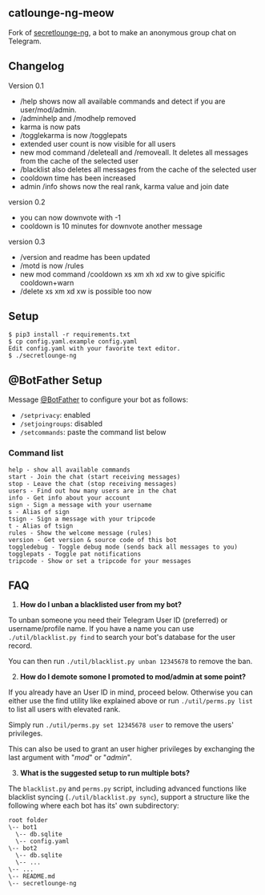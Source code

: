 catlounge-ng-meow
---------------
Fork of [secretlounge-ng](https://github.com/secretlounge/secretlounge-ng), a bot to make an anonymous group chat on Telegram.

## Changelog

Version 0.1 
- /help shows now all available commands and detect if you are user/mod/admin.
- /adminhelp and /modhelp removed
- karma is now pats
- /togglekarma is now /togglepats
- extended user count is now visible for all users
- new mod command /deleteall and /removeall. It deletes all messages from the cache of the selected user
- /blacklist also deletes all messages from the cache of the selected user
- cooldown time has been increased
- admin /info shows now the real rank, karma value and join date

version 0.2
- you can now downvote with -1
- cooldown is 10 minutes for downvote another message

version 0.3
- /version and readme has been updated
- /motd is now /rules
- new mod command /cooldown xs xm xh xd xw to give spicific cooldown+warn
- /delete xs xm xd xw is possible too now

## Setup
```
$ pip3 install -r requirements.txt
$ cp config.yaml.example config.yaml
Edit config.yaml with your favorite text editor.
$ ./secretlounge-ng
```

## @BotFather Setup
Message [@BotFather](https://t.me/BotFather) to configure your bot as follows:

* `/setprivacy`: enabled
* `/setjoingroups`: disabled
* `/setcommands`: paste the command list below

### Command list
```
help - show all available commands
start - Join the chat (start receiving messages)
stop - Leave the chat (stop receiving messages)
users - Find out how many users are in the chat
info - Get info about your account
sign - Sign a message with your username
s - Alias of sign
tsign - Sign a message with your tripcode
t - Alias of tsign
rules - Show the welcome message (rules)
version - Get version & source code of this bot
toggledebug - Toggle debug mode (sends back all messages to you)
togglepats - Toggle pat notifications
tripcode - Show or set a tripcode for your messages
```

## FAQ

1. **How do I unban a blacklisted user from my bot?**

To unban someone you need their Telegram User ID (preferred) or username/profile name.
If you have a name you can use `./util/blacklist.py find` to search your bot's database for the user record.

You can then run `./util/blacklist.py unban 12345678` to remove the ban.

2. **How do I demote somone I promoted to mod/admin at some point?**

If you already have an User ID in mind, proceed below.
Otherwise you can either use the find utility like explained above or run
`./util/perms.py list` to list all users with elevated rank.

Simply run `./util/perms.py set 12345678 user` to remove the users' privileges.

This can also be used to grant an user higher privileges by exchanging the last argument with "*mod*" or "*admin*".

3. **What is the suggested setup to run multiple bots?**

The `blacklist.py` and `perms.py` script, including advanced functions like blacklist syncing
(`./util/blacklist.py sync`), support a structure like the following where each bot
has its' own subdirectory:

```
root folder
\-- bot1
  \-- db.sqlite
  \-- config.yaml
\-- bot2
  \-- db.sqlite
  \-- ...
\-- ...
\-- README.md
\-- secretlounge-ng
```
